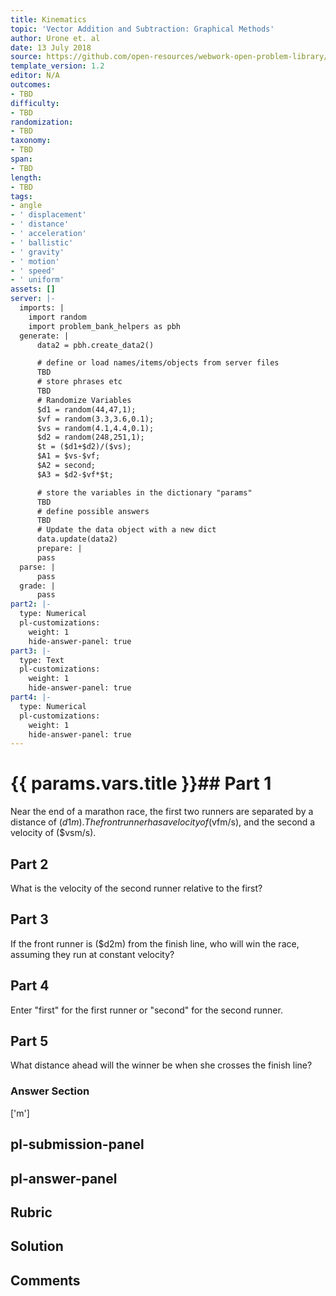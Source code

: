 ```yaml
---
title: Kinematics
topic: 'Vector Addition and Subtraction: Graphical Methods'
author: Urone et. al
date: 13 July 2018
source: https://github.com/open-resources/webwork-open-problem-library/tree/master/Contrib/BrockPhysics/College_Physics_Urone/3.Two_Dimensional_Kinematics/Vector_Addition_and_Subtraction_Analytical_Method/NU_U17-03-03-009.pg
template_version: 1.2
editor: N/A
outcomes:
- TBD
difficulty:
- TBD
randomization:
- TBD
taxonomy:
- TBD
span:
- TBD
length:
- TBD
tags:
- angle
- ' displacement'
- ' distance'
- ' acceleration'
- ' ballistic'
- ' gravity'
- ' motion'
- ' speed'
- ' uniform'
assets: []
server: |-
  imports: |
    import random
    import problem_bank_helpers as pbh
  generate: |
      data2 = pbh.create_data2()

      # define or load names/items/objects from server files
      TBD
      # store phrases etc
      TBD
      # Randomize Variables
      $d1 = random(44,47,1);
      $vf = random(3.3,3.6,0.1);
      $vs = random(4.1,4.4,0.1);
      $d2 = random(248,251,1);
      $t = ($d1+$d2)/($vs);
      $A1 = $vs-$vf;
      $A2 = second;
      $A3 = $d2-$vf*$t;

      # store the variables in the dictionary "params"
      TBD
      # define possible answers
      TBD
      # Update the data object with a new dict
      data.update(data2)
      prepare: |
      pass
  parse: |
      pass
  grade: |
      pass
part2: |-
  type: Numerical
  pl-customizations:
    weight: 1
    hide-answer-panel: true
part3: |-
  type: Text
  pl-customizations:
    weight: 1
    hide-answer-panel: true
part4: |-
  type: Numerical
  pl-customizations:
    weight: 1
    hide-answer-panel: true
---
```


# {{ params.vars.title }}## Part 1 
Near the end of a marathon race, the first two runners are separated by a distance of ($d1m). The front runner has a velocity of ($vfm/s), and the second a velocity of ($vsm/s). 
## Part 2 
What is the velocity of the second runner relative to the first? 
## Part 3 
If the front runner is ($d2m) from the finish line, who will win the race, assuming they run at constant velocity? 
## Part 4 
Enter "first" for the first runner or "second" for the second runner. 
## Part 5 
What distance ahead will the winner be when she crosses the finish line? 


### Answer Section 
['m']

## pl-submission-panel 


## pl-answer-panel 


## Rubric 


## Solution 


## Comments 


